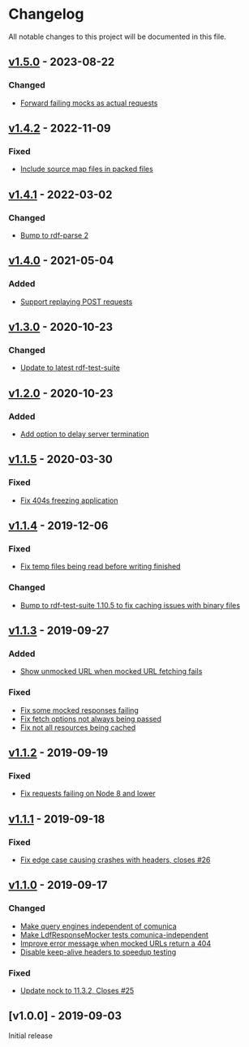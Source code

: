 # Changelog
All notable changes to this project will be documented in this file.

<a name="v1.5.0"></a>
## [v1.5.0](https://github.com/comunica/rdf-test-suite-ldf.js/compare/v1.4.2...v1.5.0) - 2023-08-22

### Changed
* [Forward failing mocks as actual requests](https://github.com/comunica/rdf-test-suite-ldf.js/commit/bb955d065cf70f9083f62b905df378a3ca8eedca)

<a name="v1.4.2"></a>
## [v1.4.2](https://github.com/comunica/rdf-test-suite-ldf.js/compare/v1.4.1...v1.4.2) - 2022-11-09

### Fixed
* [Include source map files in packed files](https://github.com/comunica/rdf-test-suite-ldf.js/commit/553263a613f1da43e52d21a7ecbb7ce10265f582)

<a name="v1.4.1"></a>
## [v1.4.1](https://github.com/comunica/rdf-test-suite-ldf.js/compare/v1.4.0...v1.4.1) - 2022-03-02

### Changed
* [Bump to rdf-parse 2](https://github.com/comunica/rdf-test-suite-ldf.js/commit/920e65e3a8927446ce218b123d292700ebeb5233)

<a name="v1.4.0"></a>
## [v1.4.0](https://github.com/comunica/rdf-test-suite-ldf.js/compare/v1.3.0...v1.4.0) - 2021-05-04

### Added
* [Support replaying POST requests](https://github.com/comunica/rdf-test-suite-ldf.js/commit/d0353def7cd24fd80eee5dfc1c6b9bf4635ddede)

<a name="v1.3.0"></a>
## [v1.3.0](https://github.com/comunica/rdf-test-suite-ldf.js/compare/v1.2.0...v1.3.0) - 2020-10-23

### Changed
* [Update to latest rdf-test-suite](https://github.com/comunica/rdf-test-suite-ldf.js/commit/99774ae282c307a5230bb14662efedd0c9d6519e)

<a name="v1.2.0"></a>
## [v1.2.0](https://github.com/comunica/rdf-test-suite-ldf.js/compare/v1.1.4...v1.2.0) - 2020-10-23

### Added
* [Add option to delay server termination](https://github.com/comunica/rdf-test-suite-ldf.js/commit/d87006086e788f5fe23f7cfcfd001f20ef321f7b)

<a name="v1.1.5"></a>
## [v1.1.5](https://github.com/comunica/rdf-test-suite-ldf.js/compare/v1.1.4...v1.1.5) - 2020-03-30

### Fixed
* [Fix 404s freezing application](https://github.com/comunica/rdf-test-suite-ldf.js/commit/05411159aa2637b1365bac1c4469a63ea621400d)

<a name="v1.1.4"></a>
## [v1.1.4](https://github.com/comunica/rdf-test-suite-ldf.js/compare/v1.1.3...v1.1.4) - 2019-12-06

### Fixed
* [Fix temp files being read before writing finished](https://github.com/comunica/rdf-test-suite-ldf.js/commit/36a5927dfb962f07af879385e5660ab382a60f2f)

### Changed
* [Bump to rdf-test-suite 1.10.5 to fix caching issues with binary files](https://github.com/comunica/rdf-test-suite-ldf.js/commit/d6c1347ea4c61a68a362d76549442e35cd411699)

<a name="v1.1.3"></a>
## [v1.1.3](https://github.com/comunica/rdf-test-suite-ldf.js/compare/v1.1.2...v1.1.3) - 2019-09-27

### Added
* [Show unmocked URL when mocked URL fetching fails](https://github.com/comunica/rdf-test-suite-ldf.js/commit/3170525b2f4a298fd43a738373fa8af92d3e050f)

### Fixed
* [Fix some mocked responses failing](https://github.com/comunica/rdf-test-suite-ldf.js/commit/94857910f78cf8f9b41540c73b54b502ef032ca6)
* [Fix fetch options not always being passed](https://github.com/comunica/rdf-test-suite-ldf.js/commit/fa3abff3fc50dccac24e48e06e60b49ca610f56d)
* [Fix not all resources being cached](https://github.com/comunica/rdf-test-suite-ldf.js/commit/5d6e863b754033ef0db4c19e1afe5bb5f3f302b1)

<a name="v1.1.2"></a>
## [v1.1.2](https://github.com/comunica/rdf-test-suite-ldf.js/compare/v1.1.1...v1.1.2) - 2019-09-19

### Fixed
* [Fix requests failing on Node 8 and lower](https://github.com/comunica/rdf-test-suite-ldf.js/commit/9774f112197d2eeaf3e8cb57275ec7931b362325)

<a name="v1.1.1"></a>
## [v1.1.1](https://github.com/comunica/rdf-test-suite-ldf.js/compare/v1.1.0...v1.1.1) - 2019-09-18

### Fixed
* [Fix edge case causing crashes with headers, closes #26](https://github.com/comunica/rdf-test-suite-ldf.js/commit/62ad2f65ec129f91a9a1dc10ecc08585175ddf98)

<a name="v1.1.0"></a>
## [v1.1.0](https://github.com/comunica/rdf-test-suite-ldf.js/compare/v1.0.0...v1.1.0) - 2019-09-17

### Changed
* [Make query engines independent of comunica](https://github.com/comunica/rdf-test-suite-ldf.js/commit/13cec56d9421cb4ffaf6acd75699b5196595085a)
* [Make LdfResponseMocker tests comunica-independent](https://github.com/comunica/rdf-test-suite-ldf.js/commit/16b6a8002f1bacaf1b5f03f47330b3a3f0d9c9f7)
* [Improve error message when mocked URLs return a 404](https://github.com/comunica/rdf-test-suite-ldf.js/commit/d97d28f9574c9d802783b7a3d7b261d3ddb5c685)
* [Disable keep-alive headers to speedup testing](https://github.com/comunica/rdf-test-suite-ldf.js/commit/564e8cd3e4b9f9f58465351694650f4990400e1d)

### Fixed
* [Update nock to 11.3.2, Closes #25](https://github.com/comunica/rdf-test-suite-ldf.js/commit/4466b4581608100a557c48c11a65e0f3989c6d23)

<a name="v1.0.0"></a>
## [v1.0.0] - 2019-09-03

Initial release
